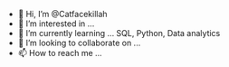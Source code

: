 - 👋 Hi, I’m @Catfacekillah
- 👀 I’m interested in ...
- 🌱 I’m currently learning ... SQL, Python, Data analytics
- 💞️ I’m looking to collaborate on ...
- 📫 How to reach me ...

<!---
Catfacekillah/Catfacekillah is a ✨ special ✨ repository because its `README.md` (this file) appears on your GitHub profile.
You can click the Preview link to take a look at your changes.
--->
